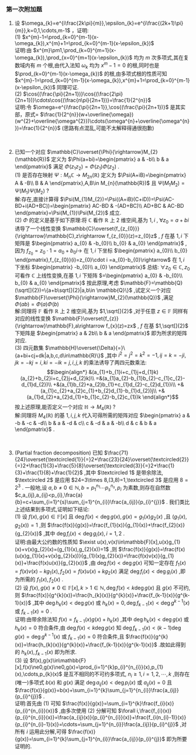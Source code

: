 ### 第一次附加题

1. 设 $\omega_{k}=e^{i\frac{2k\pi}{m}},\epsilon_{k}=e^{i\frac{(2k+1)\pi}{m}},k=0,1,\cdots,m-1$ ，证明:
    \
    (1) $x^{m}-1=\prod_{k=0}^{m-1}(x-\omega_{k}),x^{m}+1=\prod_{k=0}^{m-1}(x-\epsilon_{k})$ 
    \
    证明:由 $x^{m}\pm1,\prod_{k=0}^{m=1}(x-\omega_{k}),\prod_{x=0}^{m=1}(x-\epsilon_{k})$ 均为 $m$ 次多项式,其在复数域内有 $m$ 个根,由代入法知 $\omega_{k}$ 均为 $x^{m}-1=0$ 的根,同时也是 $\prod_{k=0}^{m-1}(x-\omega_{k})$ 的根,由多项式根的性质可知 $x^{m}-1=\prod_{k=0}^{m-1}(x-\omega_{k}),x^{m}+1=\prod_{k=0}^{m-1}(x-\epsilon_{k})$ 同理可证.
    \
    (2) $\cos{(\frac{\pi}{2n+1})}\cos{(\frac{2\pi}{2n+1})}\cdots\cos{(\frac{n\pi}{2n+1})}=\frac{1}{2^{n}}$ 
    \
    证明:令 $\omega=e^{i\frac{\pi}{2n+1}},\cos{(\frac{\pi}{2n+1})}$ 是其实部，原式= $\frac{1}{2^{n}}(w+\overline{\omega})(w^{2}+\overline{\omega^{2}})\cdots(\omega^{n}+\overline{\omega^{n}})=\frac{1}{2^{n}}$ (思路有点混乱,可能不太解释得通很抱歉)
<br>

2. 已知一个对应 $\mathbb{C}\overset{\Phi}{\rightarrow}M_{2}(\mathbb{R})$ 定义为 $\Phi(a+bi)=\begin{pmatrix}
    a   &   -b\\
    b   &   a
\end{pmatrix}$ 满足 $\Phi(z_{1}z_{2})=\Phi(z_{1})\Phi(z_{2})$ .
    \
    (1) 是否存在映射 $\Psi:M_{n}\mathbb{C}\rightarrow M_{2n}(\mathbb{R})$ 定义为 $\Psi(A+iB)=\begin{pmatrix}
       A    &   -B\\
       B    &   A 
    \end{pmatrix},A,B\in M_{n}(\mathbb{R})$ 且 $\Psi(M_{1}M_{2})=\Psi(M_{1})\Psi(M_{2})$ ?
    \
    解:存在,直接计算得 $\Psi(M_{1}M_{2})=\Psi((A+iB)(C+iD))=\Psi(AC-BD+i(AD+BC))=\begin{pmatrix}
       AC-BD    &   -(AD+BC)\\
       AD+BC    &   AC-BD
    \end{pmatrix}=\Psi(M_{1})\Psi(M_{2})$ 成立.
    \
    (2) $\Phi$ 的定义是基于如下原理:将 $\mathbb{C}$ 看作 $\mathbb{R}$ 上 2 维空间,基为 $1,i$ , $\forall z_{0}=a+bi$ 诱导了一个线性变换 $\mathbb{C}\overset{f_{z_{0}}}{\rightarrow}\mathbb{C},z\rightarrow f_{z_{0}}(z)=z_{0}z$ , $f$ 在基 $1,i$ 下矩阵是 $\begin{pmatrix}
       a_{0}    &   -b_{0}\\
       b_{0}    &   a_{0} 
    \end{pmatrix}$ ,因为 $f_{z_{0}}=z_{0}\cdot1=a_{0}+b_{0}i\rightarrow$ 在 $1,i$ 下坐标 $\begin{pmatrix}
       a_{0}\\
       b_{0} 
    \end{pmatrix},f_{z_{0}}(i)=z_{0}\cdot i =a_{0}-b_{0}\rightarrow$ 在 $1,i$ 下坐标 $\begin{pmatrix}
       -b_{0}\\
       a_{0} 
    \end{pmatrix}$ 
    总结: $\forall z_{0}\in \mathbb{C},z_{0}$ 可看作 $\mathbb{C}$ 上线性变换,在基 $1,i$ 下矩阵 $=\begin{pmatrix}
       a_{0}    &   -b_{0}\\
       b_{0}    &   a_{0} 
    \end{pmatrix}$ 
    按此原理,考虑 $\mathbb{F}=\mathbb{Q}(\sqrt[]{2})=\{a+b\sqrt[]{2}|a,b\in \mathbb{Q}\}$ ,试定义一个对应 $\mathbb{F}\overset{\Phi}{\rightarrow}M_{2}(\mathbb{Q})$ ,满足 $\Phi(ab)=\Phi(a)\Phi(b)$ 
    \
    解:同理将 $\mathbb{F}$ 看作 $\mathbb{R}$ 上 2 维空间,基为 $1,\sqrt[]{2}$ ,对于任意 $z\in \mathbb{F}$ 同样有对应的线性变换 $\mathbb{F}\overset{f_{z}}{\rightarrow}\mathbb{F},a\rightarrow f_{x}(z)=zx$ , $f$ 在基 $1,\sqrt[]{2}$ 下矩阵是 $\begin{pmatrix}
        a   &   2b\\
        b   &   a
    \end{pmatrix}$ 即为所求的矩阵对应.
    \
    (3) 四元数集 $\mathbb{H}\overset{\Delta}{=}\{a+bi+cj+dk|a,b,c,d\in\mathbb{R}\}$ ,其中 $i^{2}=j^{2}=k^{2}=-1,ij=k=-ji,jk=-kj=i,ki=-ik=j,i,j,k$ 的乘法诱导了两四元数乘法:
    $$\begin{align*}
    &(a_{1}+b_{1}i+c_{1}j+d_{1}k)(a_{2}+b_{2}i+c_{2}j+d_{2}k)\\
    =&(a_{1}a_{2}-b_{1}b_{2}-c_{1}c_{2}-d_{1}d_{2})\\
    +&(a_{1}b_{2}+a_{2}b_{1}+c_{1}d_{2}-c_{2}d_{1})i\\
    +&(a_{1}c_{2}+a_{2}c_{1}+b_{2}d_{1}-b_{1}d_{2})j\\
    +&(a_{1}d_{2}+a_{2}d_{1}+b_{1}c_{2}-b_{2}c_{1})k
    \end{align*}$$ 
    按上述原理,能否定义一个对应 $\mathbb{H}\rightarrow M_{4}(\mathbb{R})$ ?
    \
    解:同理将 $M_{4}(\mathbb{R})$ 的基 $1,i,j,k$ 代入可得所需的矩阵对应 $\begin{pmatrix}
       a    &   -b  &   -c  &   -d\\
       b    &   a   &   -d  &   c\\
       c    &   -d  &   a   &   -b\\
       d    &   c   &   b   &   a
    \end{pmatrix}$ .
<br>

3. (Partial fraction decomposition)
    已知 $\frac{71}{24}\overset{\textcircled{1}}{=}2+\frac{23}{24}\overset{\textcircled{2}}{=}2+\frac{1}{3}+\frac{5}{8}\overset{\textcircled{3}}{=}2+\frac{1}{3}+\frac{1}{8}+\frac{1}{2}$ ,其中 $\textcircled 1$ 是带余除法, $\textcircled 2$ 是应用 $24=3\times 8,(3,8)=1,\textcircled 3$ 是应用 $8=2^{3}$ .
    一般地,设 $a,b\ne0\in\mathbb{N},b=p_{1}^{n_{1}}\cdots p_{s}^{n_{s}},p_{i}$ 为素数,则存在自然数 $c,a_{ij},a_{ij}<p_{i},\frac{a}{b}=c+\sum_{i=1}^{s}\sum_{j=1}^{n_{i}}\frac{a_{ij}}{p_{i}^{j}}$ .
    我们类比上述结果到多项式,证明如下结论:
    \
    (1) 设 $f(x),g(x)\in\mathbb{F}[x]$ 且 $\deg f(x)<\deg g(x),g(x)=g_{1}(x)g_{2}(x)$ ,且 $(g_{1}(x),g_{2}(x))=1$ ,则 $\frac{f(x)}{g(x)}=\frac{f_{1}(x)}{g_{1}(x)}+\frac{f_{2}(x)}{g_{2}(x)}$ ,其中 $\deg f_{i}(x)<\deg g_{i}(x),i=1,2$ .
    \
    证明:由最大公约数的性质知 $\exist u(x),v(x)\in\mathbb{F}[x],u(x)g_{1}(x)+v(x)g_{2}(x)=(g_{1}(x),g_{2}(x))=1$ ,则 $\frac{f(x)}{g(x)}=\frac{f(x)(u(x)g_{1}(x)+v(x)g_{2}(x))}{g_{1}(x)g_{2}(x)}=\frac{f(x)v(x)}{g_{1}(x)}+\frac{f(x)u(x)}{g_{2}(x)}$ ,由 $\deg f(x)<\deg g(x)$ 可知一定存在 $f_{1}(x)=f(x)v(x)-kg_{1}(x),f_{2}(x)=f(x)u(x)+kg_{2}(x)$ 满足 $\deg f_{i}(x)<\deg g_{i}(x)$ ,即为所需的 $f_{1}(x),f_{2}(x)$ .
    \
    (2) 设 $f(x),g(x)\ne0\in\mathbb{F}[x],k>1\in\mathbb{N},\deg f(x)<k\deg g(x)$ 且 $g(x)$ 不可约,则 $\frac{f(x)}{g^{k}(x)}=\frac{h_{k}(x)}{g^{k}(x)}+\frac{f_{k-1}(x)}{g^{k-1}(x)}$ ,其中 $\deg h_{k}(x)<\deg g(x)$ 或 $h_{k}(x)=0,\deg f_{k-1}(x)<\deg g^{k-1}(x)$ 或 $f_{k-1}(x)=0$ .
    \
    证明:由带余除法知 $f(x)=f_{k-1}(x)g(x)+h_{k}(x)$ ,其中 $\deg h_{k}(x)<\deg g(x)$ 或 $h_{k}(x)=0$ 符合条件,由 $\deg f(x)< k\deg g(x)$ 知 $\deg f_{k-1}(x)<(k-1)\deg g(x)=\deg g^{k-1}(x)$ 或 $f_{k-1}(x)=0$ 符合条件,且 $\frac{f(x)}{g^{k}(x)}=\frac{h_{k}(x)}{g^{k}(x)}+\frac{f_{k-1}(x)}{g^{k-1}(x)}$ .故如此得到的 $h_{k}(x),f_{k-1}(x)$ 即为所求.
    \
    (3) 设 $f(x),g(x)\in\mathbb{F}[x],f(x)\ne0,g(x)\ne0,g(x)=\prod_{i=1}^{k}p_{i}^{n_{i}}(x),p_{1}(x),\cdots,p_{k}(x)$ 是互不相同的不可约多项式, $n_{i}\ge1,i=1,2,\cdots,k$ ,则存在(唯一)多项式 $b(x)$ 和 $g(x)$ 满足 $\deg a_{ij}(x)<\deg p_{i}(x)$ 或 $a_{ij}(x)=0$ 且 $\frac{f(x)}{g(x)}=b(x)+\sum_{i=1}^{k}\sum_{j=1}^{n_{i}}\frac{a_{ij}}{p_{i}^{j}}$ .
    \
    证明:首先由 (1) 可知 $\frac{f(x)}{g(x)}=\sum_{i=1}^{k}\frac{f_{i}(x)}{p_{i}^{n_{i}}(x)}$ ,由多次使用 (2) 分解可知 $\forall i,\frac{f_{i}(x)}{p_{i}^{n_{i}}(x)}=\frac{a_{ij}(x)}{p_{i}^{n_{i}}(x)}+\frac{f_{i(n_{i}-1)}(x)}{p_{i}^{n_{i}-1}(x)}=\cdots=\sum_{j=1}^{n_{i}}\frac{a_{ij}}{p_{i}^{j}}$ ,对所有 $i$ 运用此分解,可得 $\frac{f(x)}{g(x)}=\sum_{i=1}^{k}\sum_{j=1}^{n_{i}}\frac{a_{ij}}{p_{i}^{j}}$ 即为所要证明的.  